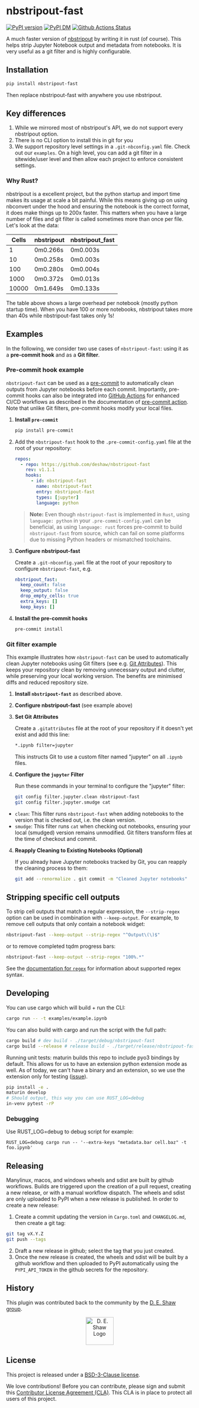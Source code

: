 # nbstripout-fast

[![PyPI version][pypi-image]][pypi-url] [![PyPI DM][pypi-dm-image]][pypi-url]
[![Github Actions Status][github-status-image]][github-status-url]

A much faster version of [nbstripout](https://github.com/kynan/nbstripout) by writing it in rust (of course).
This helps strip Jupyter Notebook output and metadata from notebooks. It is very useful as a git filter
and is highly configurable.

## Installation
```bash
pip install nbstripout-fast
```

Then replace nbstripout-fast with anywhere you use nbstripout.

## Key differences
1. While we mirrored most of nbstripout's API, we do not support every
nbstripout option.
2. There is no CLI option to install this in git for you
3. We support repository level settings in a `.git-nbconfig.yaml` file. Check out
our `examples`. On a high level, you can add a git filter in a sitewide/user level
and then allow each project to enforce consistent settings.

### Why Rust?

nbstripout is a excellent project, but the python startup and import time makes
its usage at scale a bit painful. While this means giving up on using nbconvert
under the hood and ensuring the notebook is the correct format, it does make things
up to 200x faster. This matters when you have a large number of files and git filter
is called sometimes more than once per file. Let's look at the data:

| Cells |  nbstripout |  nbstripout_fast |
|-------|-------------|------------|
| 1     |  0m0.266s   |   0m0.003s |
| 10    |  0m0.258s   |   0m0.003s |
| 100   |  0m0.280s   |   0m0.004s |
| 1000  |  0m0.372s   |   0m0.013s |
| 10000 |  0m1.649s   |   0m0.133s |

The table above shows a large overhead per notebook (mostly python startup time).
When you have 100 or more notebooks, nbstripout takes more than 40s while
nbstripout-fast takes only 1s!

## Examples

In the following, we consider two use cases of `nbstripout-fast`: using it as a **pre-commit hook** and as a **Git filter**.

### Pre-commit hook example

`nbstripout-fast` can be used as a [pre-commit](https://pre-commit.com/) to automatically clean outputs from Jupyter notebooks before each commit. Importantly, pre-commit hooks can also be integrated into [GitHub Actions](https://docs.github.com/en/actions) for enhanced CI/CD workflows as described in the documentation of [pre-commit action](https://github.com/pre-commit/action). Note that unlike Git filters, pre-commit hooks modify your local files.

1. **Install `pre-commit`**
    ```bash
    pip install pre-commit
    ```
2. Add the `nbstripout-fast` hook to the `.pre-commit-config.yaml` file at the root of your repository: 
    ```yaml
    repos:
      - repo: https://github.com/deshaw/nbstripout-fast
        rev: v1.1.1
        hooks:
          - id: nbstripout-fast
            name: nbstripout-fast
            entry: nbstripout-fast
            types: [jupyter]
            language: python
    ```
    > **Note:** Even though `nbstripout-fast` is implemented in `Rust`, using `language: python` in your `.pre-commit-config.yaml` can be beneficial, as using `language: rust` forces pre-commit to build `nbstripout-fast` from source, which can fail on some platforms due to missing Python headers or mismatched toolchains.

3. **Configure nbstripout-fast**

   Create a `.git-nbconfig.yaml` file at the root of your repository to configure `nbstripout-fast`, e.g.
	```yaml
	nbstripout_fast:
	  keep_count: false
	  keep_output: false
	  drop_empty_cells: true
	  extra_keys: []
	  keep_keys: []
	```

4. **Install the pre-commit hooks**
    ```bash
    pre-commit install
    ```

### Git filter example
This example illustrates how `nbstripout-fast` can be used to automatically clean Jupyter notebooks using Git filters (see e.g. [Git Attributes](https://git-scm.com/book/en/v2/Customizing-Git-Git-Attributes)). This keeps your repository clean by removing unnecessary output and clutter, while preserving your local working version. The benefits are minimised diffs and reduced repository size.

1. **Install `nbstripout-fast`** as described above.
2. **Configure nbstripout-fast** (see example above)
3. **Set Git Attributes**

   Create a `.gitattributes` file at the root of your repository if it doesn't yet exist and add this line:
	```bash
	*.ipynb filter=jupyter
	```
	 This instructs Git to use a custom filter named "jupyter" on all `.ipynb` files.
4. **Configure the `jupyter` Filter**

   Run these commands in your terminal to configure the "jupyter" filter:
	```bash
	git config filter.jupyter.clean nbstripout-fast
	git config filter.jupyter.smudge cat
	```
- `clean`: This filter runs `nbstripout-fast` when adding notebooks to the version that is checked out, i.e. the clean version.
- `smudge`: This filter runs `cat` when checking out notebooks, ensuring your local (smudged) version remains unmodified.
  Git filters transform files at the time of checkout and commit.
4. **Reapply Cleaning to Existing Notebooks (Optional)**

   If you already have Jupyter notebooks tracked by Git, you can reapply the cleaning process to them:
	```bash
	git add --renormalize . git commit -m "Cleaned Jupyter notebooks"
	```

## Stripping specific cell outputs

To strip cell outputs that match a regular expression, the `--strip-regex`
option can be used in combination with `--keep-output`. For example, to remove
cell outputs that only contain a notebook widget:

```bash
nbstripout-fast --keep-output --strip-regex "^Output\(\)$"
```

or to remove completed tqdm progress bars:

```bash
nbstripout-fast --keep-output --strip-regex "100%.*"
```

See the [documentation for `regex`](https://docs.rs/regex/latest/regex/) for
information about supported regex syntax.

## Developing
You can use cargo which will build + run the CLI:
```bash
cargo run -- -t examples/example.ipynb
```

You can also build with cargo and run the script with the full path:
```bash
cargo build # dev build - ./target/debug/nbstripout-fast
cargo build --release # release build - ./target/release/nbstripout-fast
```

Running unit tests:
maturin builds this repo to include pyo3 bindings by default. This allows
for us to have an extension python extension mode as well. As of today, we can't
have a binary and an extension, so we use the extension only for testing
([issue](https://github.com/PyO3/maturin/discussions/1006)).
```bash
pip install -e .
maturin develop
# Should output, this way you can use RUST_LOG=debug
in-venv pytest -rP
```

### Debugging
Use RUST_LOG=debug to debug script for example:
```
RUST_LOG=debug cargo run -- '--extra-keys "metadata.bar cell.baz" -t foo.ipynb'
```

## Releasing

Manylinux, macos, and windows wheels and sdist are built by github workflows.
Builds are triggered upon the creation of a pull request, creating a new
release, or with a manual workflow dispatch. The wheels and sdist are only
uploaded to PyPI when a new release is published. In order to create a new
release:

1. Create a commit updating the version in `Cargo.toml` and `CHANGELOG.md`, then create a git tag:
```bash
git tag vX.Y.Z
git push --tags
```
2. Draft a new release in github; select the tag that you just created.
3. Once the new release is created, the wheels and sdist will be built by a
   github workflow and then uploaded to PyPI automatically using the
   `PYPI_API_TOKEN` in the github secrets for the repository.

## History

This plugin was contributed back to the community by the [D. E. Shaw group](https://www.deshaw.com/).

<p align="center">
    <a href="https://www.deshaw.com">
       <img src="https://www.deshaw.com/assets/logos/blue_logo_417x125.png" alt="D. E. Shaw Logo" height="75" >
    </a>
</p>

## License

This project is released under a [BSD-3-Clause license](https://github.com/deshaw/nbstripout-fast/blob/master/LICENSE.txt).

We love contributions! Before you can contribute, please sign and submit this [Contributor License Agreement (CLA)](https://www.deshaw.com/oss/cla).
This CLA is in place to protect all users of this project.


[pypi-url]: https://pypi.org/project/nbstripout-fast
[pypi-image]: https://img.shields.io/pypi/v/nbstripout-fast
[pypi-dm-image]: https://img.shields.io/pypi/dm/nbstripout-fast
[github-status-image]: https://github.com/deshaw/nbstripout-fast/workflows/Build/badge.svg
[github-status-url]: https://github.com/deshaw/nbstripout-fast/actions?query=workflow%3ABuild
